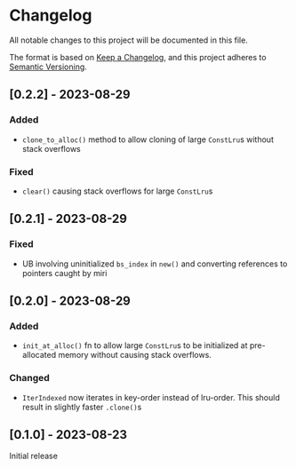 # Changelog

All notable changes to this project will be documented in this file.

The format is based on [Keep a Changelog](https://keepachangelog.com/en/1.0.0/),
and this project adheres to [Semantic Versioning](https://semver.org/spec/v2.0.0.html).

## [0.2.2] - 2023-08-29

### Added

- `clone_to_alloc()` method to allow cloning of large `ConstLru`s without stack overflows

### Fixed

- `clear()` causing stack overflows for large `ConstLru`s

## [0.2.1] - 2023-08-29

### Fixed

- UB involving uninitialized `bs_index` in `new()` and converting references to pointers caught by miri

## [0.2.0] - 2023-08-29

### Added

- `init_at_alloc()` fn to allow large `ConstLru`s to be initialized at pre-allocated memory without causing stack overflows.

### Changed

- `IterIndexed` now iterates in key-order instead of lru-order. This should result in slightly faster `.clone()`s

## [0.1.0] - 2023-08-23

Initial release
